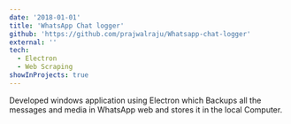 ```yaml
---
date: '2018-01-01'
title: 'WhatsApp Chat logger'
github: 'https://github.com/prajwalraju/Whatsapp-chat-logger'
external: ''
tech:
  - Electron
  - Web Scraping
showInProjects: true
---
```


Developed windows application using Electron which Backups all the
messages and media in WhatsApp web and stores it in the local Computer.
